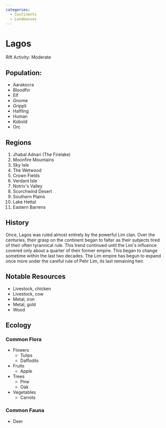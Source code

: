 ```yaml
---
categories:
  - Continents
  - Landmasses
---
```


# Lagos

Rift Activity: Moderate

## Population:
- Aarakocra
- Bloodfin
- Elf
- Gnome
- Grippli
- Halfling
- Human
- Kobold
- Orc



## Regions

1. Jhabal Adnari (The Firelake)
2. Moonfire Mountains
3. Sky Isle
4. The Wetwood
5. Crown Fields
6. Verdant Isle
7. Notriv's Valley
8. Scorchwind Desert
9. Southern Plains
10. Lake Hettal
11. Eastern Barrens


## History
Once, Lagos was ruled almost entirely by the powerful Lim clan. Over the centuries, their grasp on the continent began to falter as their subjects tired of their often tyrannical rule. This trend continued until the Lim's influence covered only about a quarter of their former empire. This began to change sometime within the last two decades. The Lim empire has begun to expand once more under the careful rule of Pehr Lim, its last remaining heir.



## Notable Resources
- Livestock, chicken
- Livestock, cow
- Metal, iron
- Metal, gold
- Wood


## Ecology

### Common Flora
- Flowers
	- Tulips
	- Daffodils
- Fruits
	- Apple
- Trees
	- Pine
	- Oak
- Vegetables
	- Carrots

### Common Fauna
- Deer